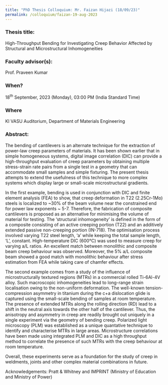 ```yaml
---
title: "PhD Thesis Colloquium: Mr. Faizan Hijazi (18/09/23)"
permalink: /colloquium/faizan-19-aug-2023
---
```

### Thesis title:
High-Throughput Bending for Investigating Creep Behavior Affected by Structural and Microstructural Inhomogeneities

### Faculty advisor(s):
Prof. Praveen Kumar

### When?
18<sup>th</sup> September, 2023 (Monday), 03:00 PM (India Standard Time)

### Where
KI VASU Auditorium, Department of Materials Engineering

### Abstract: 
The bending of cantilevers is an alternate technique for the extraction of power-law creep parameters of materials. It has been shown earlier that in simple homogeneous systems, digital image correlation (DIC) can provide a high-throughput evaluation of creep parameters by obtaining multiple stress-strain rate pairs from a single test in a geometry that can accommodate small samples and simple fixturing. The present thesis attempts to extend the usefulness of this technique to more complex systems which display large or small-scale microstructural gradients. 

In the first example, bending is used in conjunction with DIC and finite element analysis (FEA) to show, that creep deformation in T22 (2.25Cr-1Mo) steels is localized to ~30% of the beam volume near the constrained end for power law exponents ~ 5-7. Therefore, the fabrication of composite cantilevers is proposed as an alternative for minimising the volume of material for testing. The ‘structural inhomogeneity’ is defined in the form of a composite consisting of an active creeping portion (T22) and an additively extended passive non-creeping portion (IN-718). The optimisation process involved varying T22 steel length, ‘a’ while keeping the total sample length, ‘L’, constant. High-temperature DIC (600°C) was used to measure creep for varying a/L ratios. An excellent match between monolithic and composite beam creep behaviour was observed. Moreover, the 5% a/L composite beam showed a good match with monolithic behaviour after stress estimation from FEA while taking care of chamfer effects.  

The second example comes from a study of the influence of microstructurally textured regions (MTRs) in a commercial rolled Ti-6Al-4V alloy. Such macroscopic inhomogeneities lead to long-range strain localisation owing to the non-uniform deformation. The well-known tension-compression asymmetry in titanium during the c+a dislocation glide is captured using the small-scale bending of samples at room temperature. The presence of extended  MTRs along the rolling direction (RD) lead to a shift in the neutral axis towards the other half of the cantilever. Thus, the anisotropy and asymmetry in creep are readily brought out uniquely in a single experiment via the geometry of bending creep. Polarized light microscopy (PLM) was established as a unique quantative technique to identify and characterise MTRs in large areas. Microstructure correlations have been made using integrated PLM and DIC as a high throughput method to correlate the presence of such MTRs with the creep behaviour at room temperature.  

Overall, these experiments serve as a foundation for the study of creep in weldments, joints and other complex material combinations in future. 

Acknowledgements: Pratt & Whitney and IMPRINT (Ministry of Education and Ministry of Power) 
